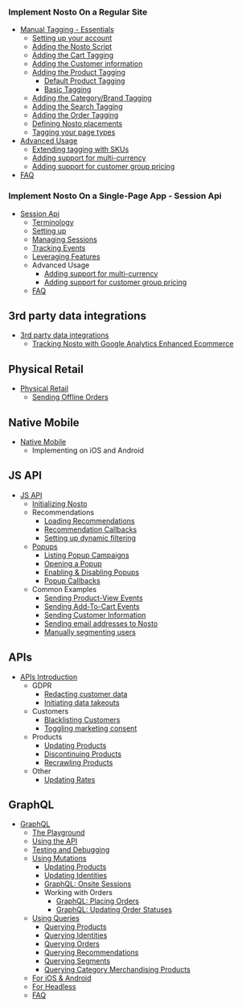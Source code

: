 ### Implement Nosto On a Regular Site
  * [Manual Tagging - Essentials](Manual-implementation.md)
    * [Setting up your account](Setting-up-your-account.md)
    * [Adding the Nosto Script](Add-Nosto-script.md)
    * [Adding the Cart Tagging](Cart-tagging.md)
    * [Adding the Customer information](Adding-the-customer-information.md)
    * [Adding the Product Tagging](Product-Tagging.md)
      * [Default Product Tagging](Default-Product-Tagging.md)
      * [Basic Tagging](Minimum-Product-Tagging.md)
    * [Adding the Category/Brand Tagging](Category-&-Brand-tagging.md)
    * [Adding the Search Tagging](Search-Tagging.md)
    * [Adding the Order Tagging](Order-tagging.md)
    * [Defining Nosto placements](Defining-Nosto-placements.md)
    * [Tagging your page types](Tag-your-page-types.md)
  * [Advanced Usage](Advanced-implementation.md)
    * [Extending tagging with SKUs](Extending-tagging-with-SKUs.md)
    * [Adding support for multi-currency](Adding-support-for-multi-currency.md)
    * [Adding support for customer group pricing](Adding-support-for-customer-group-pricing.md)
  * [FAQ](FAQ.md)

### Implement Nosto On a Single-Page App - Session Api
  * [Session Api](Implementation-Guide-Session-API.md)
    * [Terminology](Session-API---Terminology.md)
    * [Setting up](SPA-Basics-Setting-Up.md)
    * [Managing Sessions](SPA-Basics-Managing-Sessions.md)
    * [Tracking Events](SPA-Basics-Tracking-Events.md)
    * [Leveraging Features](SPA-Basics-Leveraging-Features.md)
    * Advanced Usage
      * [Adding support for multi-currency](SPA-Adding-support-for-multi-currency.md)
      * [Adding support for customer group pricing](SPA-Adding-support-for-customer-group-pricing.md)
    * [FAQ](SPA-FAQ.md)

## 3rd party data integrations
  * [3rd party data integrations](3rd-party-data-integrations.md)
    * [Tracking Nosto with Google Analytics Enhanced Ecommerce](Tracking-Nosto-with-Google-Analytics.md)

## Physical Retail
  * [Physical Retail](Physical-Retail.md)
    * [Sending Offline Orders](Sending-Offline-Orders.md)

## Native Mobile
  * [Native Mobile](Native-Mobile.md)
    * Implementing on iOS and Android

## JS API
  * [JS API](JS-APIs.md)
    * [Initializing Nosto](Initializing-Nosto.md)
    * Recommendations
      * [Loading Recommendations](Loading-Recommendations.md)
      * [Recommendation Callbacks](Recommendation-Callbacks.md)
      * [Setting up dynamic filtering](Setting-up-dynamic-filtering.md)
    * [Popups](Popups.md)
      * [Listing Popup Campaigns](Listing-Popup-Campaigns.md)
      * [Opening a Popup](Opening-a-Popup.md)
      * [Enabling & Disabling Popups](Enabling-&-Disabling-Popups.md)
      * [Popup Callbacks](Popup-Callbacks.md)
    * Common Examples
      * [Sending Product-View Events](Sending-Product-View-Events.md)
      * [Sending Add-To-Cart Events](Sending-Add-To-Cart-Events.md)
      * [Sending Customer Information](Sending-customer-information.md)
      * [Sending email addresses to Nosto](Sending-email-addresses-to-Nosto.md)
      * [Manually segmenting users](Manually-Segmenting-Users.md)

## APIs
  * [APIs Introduction](APIs.md)
    * GDPR
      * [Redacting customer data](Sanitizing-customer-data-using-the-Redaction-API.md)
      * [Initiating data takeouts](Initiating-data-takeouts-via-the-Takeout-APIs.md)
    * Customers
      * [Blacklisting Customers](Blacklisting-customers-using-the-Blacklist-API.md)
      * [Toggling marketing consent](Toggling-email-opt-in-using-the-Consent-API.md)
    * Products
      * [Updating Products](Updating-products-using-the-Products-API.md)
      * [Discontinuing Products](Discontinuing-Products.md)
      * [Recrawling Products](Recrawling-products-using-the-Recrawl-API.md)
    * Other
      * [Updating Rates](Updating-Rates-using-the-Rates-API.md)

## GraphQL
  * [GraphQL](GraphQL-An-Introduction.md)
    * [The Playground](GraphQL-The-Playground.md)
    * [Using the API](GraphQL-Using-the-API.md)
    * [Testing and Debugging](GraphQL-Testing-&-Debugging.md)
    * [Using Mutations](GraphQL-Using-Mutations.md)
        * [Updating Products](GraphQL-Updating-Products.md)
        * [Updating Identities](GraphQL-Updating-Identities.md)
        * [GraphQL: Onsite Sessions](GraphQL-Onsite-Sessions.md)
        * Working with Orders
          * [GraphQL: Placing Orders](GraphQL-Placing-Orders.md)
          * [GraphQL: Updating Order Statuses](GraphQL-Updating-Order-Statuses.md)
    * [Using Queries](GraphQL-Using-Queries.md)
        * [Querying Products](GraphQL-Querying-Products.md)
        * [Querying Identities](GraphQL-Querying-Identities.md)
        * [Querying Orders](GraphQL-Querying-Orders.md)
        * [Querying Recommendations](GraphQL-Querying-Recommendations.md)
        * [Querying Segments](GraphQL-Querying-Segments.md)
        * [Querying Category Merchandising Products](GraphQL-Querying-Category-Merchandising-Products.md)
    * [For iOS & Android](GraphQL-For-iOS-&-Android.md)
    * [For Headless](GraphQL-For-Headless.md)
    * [FAQ](GraphQL-FAQ.md)